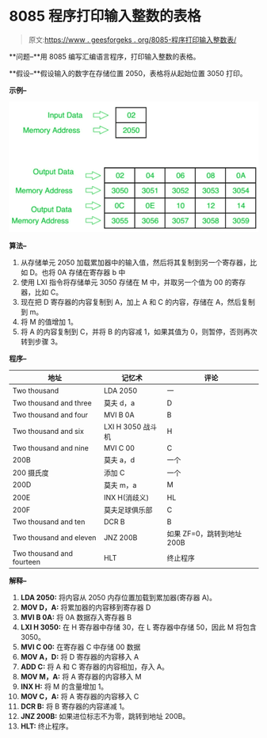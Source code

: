 # 8085 程序打印输入整数的表格

> 原文:[https://www . geesforgeks . org/8085-程序打印输入整数表/](https://www.geeksforgeeks.org/8085-program-to-print-the-table-of-input-integer/)

**问题–**用 8085 编写汇编语言程序，打印输入整数的表格。

**假设–**假设输入的数字在存储位置 2050，表格将从起始位置 3050 打印。

**示例–**

![](img/9998cd00dceff181acd9557a54235ebf.png)

**算法–**

1.  从存储单元 2050 加载累加器中的输入值，然后将其复制到另一个寄存器，比如 D。也将 0A 存储在寄存器 b 中
2.  使用 LXI 指令将存储单元 3050 存储在 M 中，并取另一个值为 00 的寄存器，比如 C。
3.  现在把 D 寄存器的内容复制到 A，加上 A 和 C 的内容，存储在 A，然后复制到 m。
4.  将 M 的值增加 1。
5.  将 A 的内容复制到 C，并将 B 的内容减 1，如果其值为 0，则暂停，否则再次转到步骤 3。

**程序–**

<center>

| 地址 | 记忆术 | 评论 |
| --- | --- | --- |
| Two thousand | LDA 2050 | 一 |
| Two thousand and three | 莫夫 d，a | D |
| Two thousand and four | MVI B 0A | B |
| Two thousand and six | LXI H 3050 战斗机 | H |
| Two thousand and nine | MVI C 00 | C |
| 200B | 莫夫 a，d | 一个 |
| 200 摄氏度 | 添加 C | 一个 |
| 200D | 莫夫 m，a | M |
| 200E | INX H(消歧义) | HL |
| 200F | 莫夫足球俱乐部 | C |
| Two thousand and ten | DCR B | B |
| Two thousand and eleven | JNZ 200B | 如果 ZF=0，跳转到地址 200B |
| Two thousand and fourteen | HLT | 终止程序 |

</center>

**解释–**

1.  **LDA 2050:** 将内容从 2050 内存位置加载到累加器(寄存器 A)。
2.  **MOV D，A:** 将累加器的内容移到寄存器 D
3.  **MVI B 0A:** 将 0A 数据存入寄存器 B
4.  **LXI H 3050:** 在 H 寄存器中存储 30，在 L 寄存器中存储 50，因此 M 将包含 3050。
5.  **MVI C 00:** 在寄存器 C 中存储 00 数据
6.  **MOV A，D:** 将 D 寄存器的内容移入 A
7.  **ADD C:** 将 A 和 C 寄存器的内容相加，存入 A。
8.  **MOV M，A:** 将 A 寄存器的内容移入 M
9.  **INX H:** 将 M 的含量增加 1。
10.  **MOV C，A:** 将 A 寄存器的内容移入 C
11.  **DCR B:** 将 B 寄存器的内容递减 1。
12.  **JNZ 200B:** 如果进位标志不为零，跳转到地址 200B。
13.  **HLT:** 终止程序。